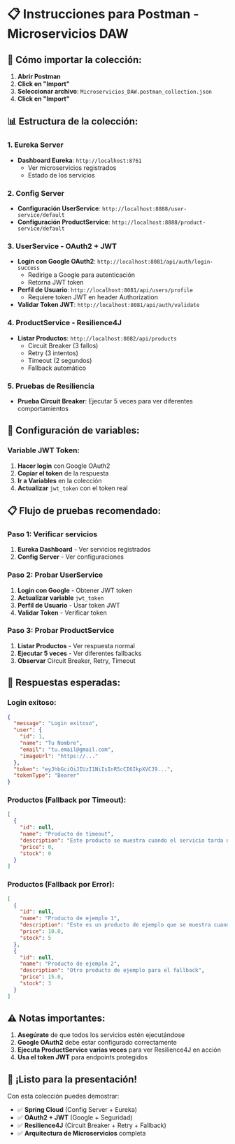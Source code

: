 # 📋 Instrucciones para Postman - Microservicios DAW

## 🚀 **Cómo importar la colección:**

1. **Abrir Postman**
2. **Click en "Import"**
3. **Seleccionar archivo**: `Microservicios_DAW.postman_collection.json`
4. **Click en "Import"**

## 📊 **Estructura de la colección:**

### **1. Eureka Server**
- **Dashboard Eureka**: `http://localhost:8761`
  - Ver microservicios registrados
  - Estado de los servicios

### **2. Config Server**
- **Configuración UserService**: `http://localhost:8888/user-service/default`
- **Configuración ProductService**: `http://localhost:8888/product-service/default`

### **3. UserService - OAuth2 + JWT**
- **Login con Google OAuth2**: `http://localhost:8081/api/auth/login-success`
  - Redirige a Google para autenticación
  - Retorna JWT token
- **Perfil de Usuario**: `http://localhost:8081/api/users/profile`
  - Requiere token JWT en header Authorization
- **Validar Token JWT**: `http://localhost:8081/api/auth/validate`

### **4. ProductService - Resilience4J**
- **Listar Productos**: `http://localhost:8082/api/products`
  - Circuit Breaker (3 fallos)
  - Retry (3 intentos)
  - Timeout (2 segundos)
  - Fallback automático

### **5. Pruebas de Resiliencia**
- **Prueba Circuit Breaker**: Ejecutar 5 veces para ver diferentes comportamientos

## 🔧 **Configuración de variables:**

### **Variable JWT Token:**
1. **Hacer login** con Google OAuth2
2. **Copiar el token** de la respuesta
3. **Ir a Variables** en la colección
4. **Actualizar** `jwt_token` con el token real

## 📋 **Flujo de pruebas recomendado:**

### **Paso 1: Verificar servicios**
1. **Eureka Dashboard** - Ver servicios registrados
2. **Config Server** - Ver configuraciones

### **Paso 2: Probar UserService**
1. **Login con Google** - Obtener JWT token
2. **Actualizar variable** `jwt_token`
3. **Perfil de Usuario** - Usar token JWT
4. **Validar Token** - Verificar token

### **Paso 3: Probar ProductService**
1. **Listar Productos** - Ver respuesta normal
2. **Ejecutar 5 veces** - Ver diferentes fallbacks
3. **Observar** Circuit Breaker, Retry, Timeout

## 🎯 **Respuestas esperadas:**

### **Login exitoso:**
```json
{
  "message": "Login exitoso",
  "user": {
    "id": 1,
    "name": "Tu Nombre",
    "email": "tu.email@gmail.com",
    "imageUrl": "https://..."
  },
  "token": "eyJhbGciOiJIUzI1NiIsInR5cCI6IkpXVCJ9...",
  "tokenType": "Bearer"
}
```

### **Productos (Fallback por Timeout):**
```json
[
  {
    "id": null,
    "name": "Producto de timeout",
    "description": "Este producto se muestra cuando el servicio tarda demasiado en responder",
    "price": 0,
    "stock": 0
  }
]
```

### **Productos (Fallback por Error):**
```json
[
  {
    "id": null,
    "name": "Producto de ejemplo 1",
    "description": "Este es un producto de ejemplo que se muestra cuando hay un error en el servicio",
    "price": 10.0,
    "stock": 5
  },
  {
    "id": null,
    "name": "Producto de ejemplo 2",
    "description": "Otro producto de ejemplo para el fallback",
    "price": 15.0,
    "stock": 3
  }
]
```

## ⚠️ **Notas importantes:**

1. **Asegúrate** de que todos los servicios estén ejecutándose
2. **Google OAuth2** debe estar configurado correctamente
3. **Ejecuta ProductService varias veces** para ver Resilience4J en acción
4. **Usa el token JWT** para endpoints protegidos

## 🎉 **¡Listo para la presentación!**

Con esta colección puedes demostrar:
- ✅ **Spring Cloud** (Config Server + Eureka)
- ✅ **OAuth2 + JWT** (Google + Seguridad)
- ✅ **Resilience4J** (Circuit Breaker + Retry + Fallback)
- ✅ **Arquitectura de Microservicios** completa
